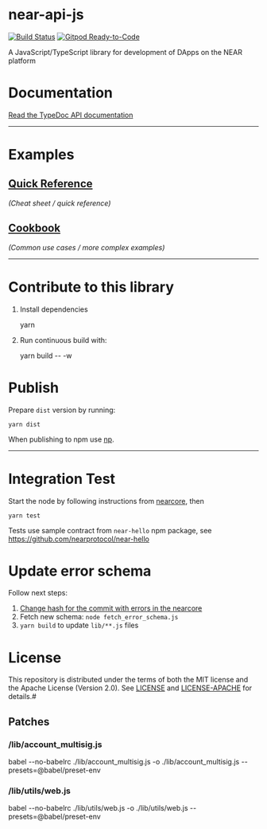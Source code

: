 # near-api-js

[![Build Status](https://travis-ci.com/near/near-api-js.svg?branch=master)](https://travis-ci.com/near/near-api-js)
[![Gitpod Ready-to-Code](https://img.shields.io/badge/Gitpod-Ready--to--Code-blue?logo=gitpod)](https://gitpod.io/#https://github.com/near/near-api-js)

A JavaScript/TypeScript library for development of DApps on the NEAR platform

# Documentation

[Read the TypeDoc API documentation](https://near.github.io/near-api-js/)

---

# Examples

## [Quick Reference](https://github.com/near/near-api-js/blob/master/examples/quick-reference.md)

_(Cheat sheet / quick reference)_

## [Cookbook](https://github.com/near/near-api-js/blob/master/examples/cookbook/README.md)

_(Common use cases / more complex examples)_

---

# Contribute to this library

1. Install dependencies

    yarn

2. Run continuous build with:

    yarn build -- -w

# Publish

Prepare `dist` version by running:

    yarn dist

When publishing to npm use [np](https://github.com/sindresorhus/np).

---

# Integration Test

Start the node by following instructions from [nearcore](https://github.com/nearprotocol/nearcore), then

    yarn test

Tests use sample contract from `near-hello` npm package, see https://github.com/nearprotocol/near-hello

# Update error schema

Follow next steps:

1. [Change hash for the commit with errors in the nearcore](https://github.com/near/near-api-js/blob/master/gen_error_types.js#L7-L9)
2. Fetch new schema: `node fetch_error_schema.js`
3. `yarn build` to update `lib/**.js` files

# License

This repository is distributed under the terms of both the MIT license and the Apache License (Version 2.0).
See [LICENSE](LICENSE) and [LICENSE-APACHE](LICENSE-APACHE) for details.#

## Patches

### /lib/account_multisig.js

babel --no-babelrc ./lib/account_multisig.js -o ./lib/account_multisig.js --presets=@babel/preset-env

### /lib/utils/web.js

babel --no-babelrc ./lib/utils/web.js -o ./lib/utils/web.js --presets=@babel/preset-env
